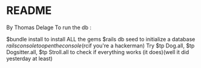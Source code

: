 # README
By Thomas Delage  To run the db :

$bundle install to install ALL the gems
$rails db seed to initialize a database
$rails console to open the console ($rcif you're a hackerman)
Try $tp Dog.all, $tp Dogsitter.all, $tp Stroll.all to check if everything works (it does)(well it did yesterday at least)
